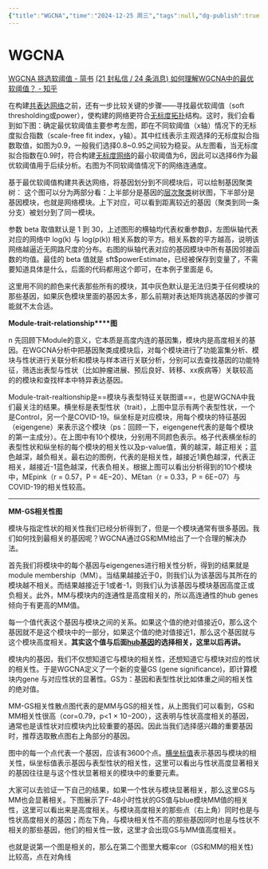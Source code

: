```yaml
---
{"title":"WGCNA","time":"2024-12-25 周三","tags":null,"dg-publish":true,"permalink":"/400 科研/生信/WGCNA/","dgPassFrontmatter":true,"created":"2024-12-25T16:34:03.874+08:00","updated":"2024-12-26T12:33:40.281+08:00"}
---
```


# WGCNA
[WGCNA 挑选软阈值 - 简书](https://www.jianshu.com/p/1804fb6d2ed8)
[(21 封私信 / 24 条消息) 如何理解WGCNA中的最优软阈值？ - 知乎](https://www.zhihu.com/question/561905241?write)

在构建[共表达网络](https://zhida.zhihu.com/search?content_id=168046612&content_type=Article&match_order=2&q=%E5%85%B1%E8%A1%A8%E8%BE%BE%E7%BD%91%E7%BB%9C&zhida_source=entity)之前，还有一步比较关键的步骤——寻找最优软阈值（soft thresholding或power），使构建的网络更符合[无标度拓扑](https://zhida.zhihu.com/search?content_id=168046612&content_type=Article&match_order=1&q=%E6%97%A0%E6%A0%87%E5%BA%A6%E6%8B%93%E6%89%91&zhida_source=entity)结构。这时，我们会看到如下图：确定最优软阈值主要参考左图，即在不同软阈值（x轴）情况下的无标度拟合指数（scale-free fit index，y轴）。其中红线表示主观选择的无标度拟合指数取值，如图为0.9，一般我们选择0.8~0.95之间较为稳妥。从左图看，当无标度拟合指数在0.9时，符合构建[无标度网络](https://zhida.zhihu.com/search?content_id=168046612&content_type=Article&match_order=1&q=%E6%97%A0%E6%A0%87%E5%BA%A6%E7%BD%91%E7%BB%9C&zhida_source=entity)的最小软阈值为6，因此可以选择6作为最优软阈值用于后续分析。右图为不同软阈值情况下的网络连通度。

基于最优软阈值构建共表达网络，将基因划分到不同模块后，可以绘制基因聚类树：
这个图可以分为两部分看：上半部分是基因的[层次聚类](https://zhida.zhihu.com/search?content_id=168046612&content_type=Article&match_order=1&q=%E5%B1%82%E6%AC%A1%E8%81%9A%E7%B1%BB&zhida_source=entity)树状图，下半部分是基因模块，也就是网络模块。上下对应，可以看到距离较近的基因（聚类到同一条分支）被划分到了同一模块。



参数 beta 取值默认是 1 到 30，上述图形的横轴均代表权重参数β，左图纵轴代表对应的网络中 log(k) 与 log(p(k)) 相关系数的平方。相关系数的平方越高，说明该网络越逼近无网路尺度的分布。右图的纵轴代表对应的基因模块中所有基因邻接函数的均值。最佳的 beta 值就是 sft$powerEstimate，已经被保存到变量了，不需要知道具体是什么，后面的代码都用这个即可，在本例子里面是 6。

这里用不同的颜色来代表那些所有的模块，其中灰色默认是无法归类于任何模块的那些基因，如果灰色模块里面的基因太多，那么前期对表达矩阵挑选基因的步骤可能就不太合适。



**Module-trait-relationship****图**

n 先回顾下Module的意义，它本质是高度内连的基因集，模块内是高度相关的基因。在WGCNA分析中把基因聚类成模块后，对每个模块进行了功能富集分析、模块与性状进行关联分析和模块与样本进行关联分析，分别可以去查找基因的功能特征，筛选出表型与性状（比如肿瘤进展、预后良好、转移、xx疾病等）关联较高的的模块和查找样本中特异表达基因。

Module-trait-realtionship是==模块与表型特征关联图谱==，也是WGCNA中我们最关注的结果。横坐标是表型性状（trait），上图中显示有两个表型性状，一个是Control，另一个是COVID-19。纵坐标是对应模块，用每个模块的特征基因（eigengene）来表示这个模块（ps：回顾一下，eigengene代表的是每个模块的第一主成分）。在上图中有10个模块，分别用不同颜色表示。格子代表横坐标的表型性状和纵坐标的每个模块的相关性以及p-value值，黄的越深，越正相关；蓝色越深，越负相关。最右边的图例，代表的是相关性，越接近1黄色越深，代表正相关，越接近-1蓝色越深，代表负相关。根据上图可以看出分析得到的10个模块中，MEpink（r = 0.57，P = 4E−20）、MEtan（r = 0.33，P = 6E−07）与COVID-19的相关性较高。

***


**MM-GS相关性图**

模块与指定性状的相关性我们已经分析得到了，但是一个模块通常有很多基因。我们如何找到最相关的基因呢？WGCNA通过GS和MM给出了一个合理的解决办法。

首先我们将模块中的每个基因与eigengenes进行相关性分析，得到的结果就是module membership（MM）。当结果越接近于0，则我们认为该基因与其所在的模块越不相关。而结果越接近于1或者-1，则我们认为该基因与模块基因高度正或负相关。此外，MM与模块内的连通性是高度相关的，所以高连通性的hub genes倾向于有更高的MM值。

每一个值代表这个基因与模块之间的关系。如果这个值的绝对值接近0，那么这个基因就不是这个模块中的一部分，如果这个值的绝对值接近1，那么这个基因就与这个模块高度相关。**其实这个值与后面[hub基因](https://zhida.zhihu.com/search?content_id=132380152&content_type=Article&match_order=1&q=hub%E5%9F%BA%E5%9B%A0&zhida_source=entity)的选择相关，这里以后再讲。**

模块内的基因，我们不仅想知道它与模块的相关性，还想知道它与模块对应的性状的相关性。于是WGCNA定义了一个新的变量GS (gene significance)，即计算模块内gene 与对应性状的显著性。GS为：基因和表型性状比如体重之间的相关性的绝对值。

MM-GS相关性散点图代表的是MM与GS的相关性，从上图我们可以看到，GS和MM相关性很高（cor=0.79，p&lt;1 × 10−200），这表明与性状高度相关的基因，通常也是该性状对应模块内比较重要的基因。因此当我们选择感兴趣的重要基因时，推荐选取散点图右上角部分的基因。




图中的每一个点代表一个基因，应该有3600个点。[横坐标值](https://zhida.zhihu.com/search?content_id=132380152&content_type=Article&match_order=1&q=%E6%A8%AA%E5%9D%90%E6%A0%87%E5%80%BC&zhida_source=entity)表示基因与模块的相关性，纵坐标值表示基因与表型性状的相关性，这里可以看出与性状高度显著相关的基因往往是与这个性状显著相关的模块中的重要元素。

大家可以去验证一下自己的结果，如果一个性状与模块显著相关，那么这里GS与MM也会显著相关。下图展示了F-48小时性状的GS值与blue模块MM值的相关性，这里可以看出来是高度相关。与模块高度相关的那些点（右上角）同时也是与性状高度相关的基因；而左下角，与模块相关性不高的那些基因同时也是与性状不相关的那些基因，他们的相关性一致，这里才会出现GS与MM值高度相关。

也就是说第一个图是相关的，那么在第二个图里大概率cor（GS和MM的相关性)比较高，点在对角线

































































































































































































































































































































































































































